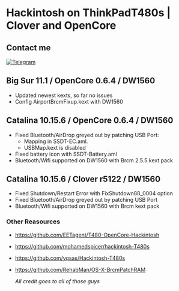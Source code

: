 # Hackintosh on ThinkPadT480s | Clover and OpenCore


## Contact me
[![Telegram](https://img.shields.io/badge/Chat_on-Telegram-blue.svg)](https://t.me/opf_lep)

## Big Sur 11.1 / OpenCore 0.6.4 / DW1560

- Updated newest kexts, so far no issues
- Config AirportBrcmFixup.kext with DW1560

## Catalina 10.15.6 / OpenCore 0.6.4 / DW1560

- Fixed Bluetooth/AirDrop greyed out by patching USB Port:
	- Mapping in SSDT-EC.aml.
	- USBMap.kext is disabled
- Fixed battery icon with SSDT-Battery.aml
- Bluetooth/Wifi supported on DW1560 with Brcm 2.5.5 kext pack

## Catalina 10.15.6 / Clover r5122 / DW1560

- Fixed Shutdown/Restart Error with FixShutdownßß_0004 option
- Fixed Bluetooth/AirDrop greyed out by patching USB Port 
- Bluetooth/Wifi supported on DW1560 with Brcm kext pack

### Other Reasources

- https://github.com/EETagent/T480-OpenCore-Hackintosh
- https://github.com/mohamedspicer/hackintosh-T480s
- https://github.com/yqsas/Hackintosh-T480s
- https://github.com/RehabMan/OS-X-BrcmPatchRAM


  *All credit goes to all of those guys*
